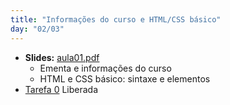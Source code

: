 ```yaml
---
title: "Informações do curso e HTML/CSS básico"
day: "02/03"
---
```


- **Slides:** [aula01.pdf](aulas/aula01.pdf)
  - Ementa e informações do curso
  - HTML e CSS básico: sintaxe e elementos
- [Tarefa 0](pwi-1-2021/tarefas/tarefa-0.html) <span class="label">Liberada</span>